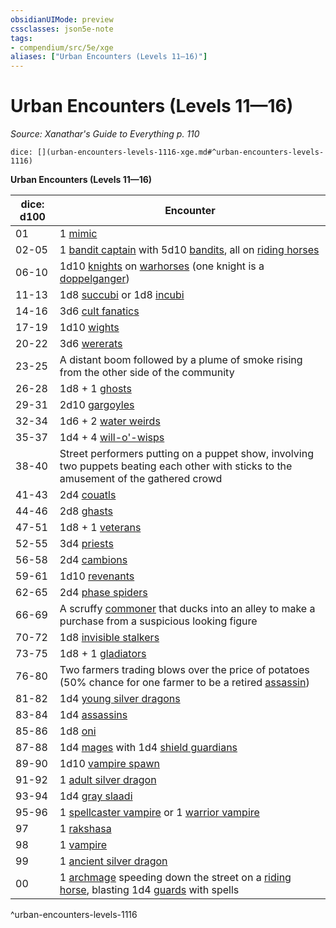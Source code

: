 ```yaml
---
obsidianUIMode: preview
cssclasses: json5e-note
tags:
- compendium/src/5e/xge
aliases: ["Urban Encounters (Levels 11—16)"]
---
```

# Urban Encounters (Levels 11—16)
*Source: Xanathar's Guide to Everything p. 110* 

`dice: [](urban-encounters-levels-1116-xge.md#^urban-encounters-levels-1116)`

**Urban Encounters (Levels 11—16)**

| dice: d100 | Encounter |
|------------|-----------|
| 01 | 1 [mimic](z_compendium/bestiary/monstrosity/mimic.md) |
| 02-05 | 1 [bandit captain](z_compendium/bestiary/humanoid/bandit-captain.md) with 5d10 [bandits](z_compendium/bestiary/humanoid/bandit.md), all on [riding horses](z_compendium/bestiary/beast/riding-horse.md) |
| 06-10 | 1d10 [knights](z_compendium/bestiary/humanoid/knight.md) on [warhorses](z_compendium/bestiary/beast/warhorse.md) (one knight is a [doppelganger](z_compendium/bestiary/monstrosity/doppelganger.md)) |
| 11-13 | 1d8 [succubi](z_compendium/bestiary/fiend/succubus.md) or 1d8 [incubi](z_compendium/bestiary/fiend/incubus.md) |
| 14-16 | 3d6 [cult fanatics](z_compendium/bestiary/humanoid/cult-fanatic.md) |
| 17-19 | 1d10 [wights](z_compendium/bestiary/undead/wight.md) |
| 20-22 | 3d6 [wererats](z_compendium/bestiary/humanoid/wererat.md) |
| 23-25 | A distant boom followed by a plume of smoke rising from the other side of the community |
| 26-28 | 1d8 + 1 [ghosts](z_compendium/bestiary/undead/ghost.md) |
| 29-31 | 2d10 [gargoyles](z_compendium/bestiary/elemental/gargoyle.md) |
| 32-34 | 1d6 + 2 [water weirds](z_compendium/bestiary/elemental/water-weird.md) |
| 35-37 | 1d4 + 4 [will-o'-wisps](z_compendium/bestiary/undead/will-o-wisp.md) |
| 38-40 | Street performers putting on a puppet show, involving two puppets beating each other with sticks to the amusement of the gathered crowd |
| 41-43 | 2d4 [couatls](z_compendium/bestiary/celestial/couatl.md) |
| 44-46 | 2d8 [ghasts](z_compendium/bestiary/undead/ghast.md) |
| 47-51 | 1d8 + 1 [veterans](z_compendium/bestiary/humanoid/veteran.md) |
| 52-55 | 3d4 [priests](z_compendium/bestiary/humanoid/priest.md) |
| 56-58 | 2d4 [cambions](z_compendium/bestiary/fiend/cambion.md) |
| 59-61 | 1d10 [revenants](z_compendium/bestiary/undead/revenant.md) |
| 62-65 | 2d4 [phase spiders](z_compendium/bestiary/monstrosity/phase-spider.md) |
| 66-69 | A scruffy [commoner](z_compendium/bestiary/humanoid/commoner.md) that ducks into an alley to make a purchase from a suspicious looking figure |
| 70-72 | 1d8 [invisible stalkers](z_compendium/bestiary/elemental/invisible-stalker.md) |
| 73-75 | 1d8 + 1 [gladiators](z_compendium/bestiary/humanoid/gladiator.md) |
| 76-80 | Two farmers trading blows over the price of potatoes (50% chance for one farmer to be a retired [assassin](z_compendium/bestiary/humanoid/assassin.md)) |
| 81-82 | 1d4 [young silver dragons](z_compendium/bestiary/dragon/young-silver-dragon.md) |
| 83-84 | 1d4 [assassins](z_compendium/bestiary/humanoid/assassin.md) |
| 85-86 | 1d8 [oni](z_compendium/bestiary/giant/oni.md) |
| 87-88 | 1d4 [mages](z_compendium/bestiary/humanoid/mage.md) with 1d4 [shield guardians](z_compendium/bestiary/construct/shield-guardian.md) |
| 89-90 | 1d10 [vampire spawn](z_compendium/bestiary/undead/vampire-spawn.md) |
| 91-92 | 1 [adult silver dragon](z_compendium/bestiary/dragon/adult-silver-dragon.md) |
| 93-94 | 1d4 [gray slaadi](z_compendium/bestiary/aberration/gray-slaad.md) |
| 95-96 | 1 [spellcaster vampire](z_compendium/bestiary/undead/vampire-spellcaster.md) or 1 [warrior vampire](z_compendium/bestiary/undead/vampire-warrior.md) |
| 97 | 1 [rakshasa](z_compendium/bestiary/fiend/rakshasa.md) |
| 98 | 1 [vampire](z_compendium/bestiary/undead/vampire.md) |
| 99 | 1 [ancient silver dragon](z_compendium/bestiary/dragon/ancient-silver-dragon.md) |
| 00 | 1 [archmage](z_compendium/bestiary/humanoid/archmage.md) speeding down the street on a [riding horse](z_compendium/bestiary/beast/riding-horse.md), blasting 1d4 [guards](z_compendium/bestiary/humanoid/guard.md) with spells |
^urban-encounters-levels-1116